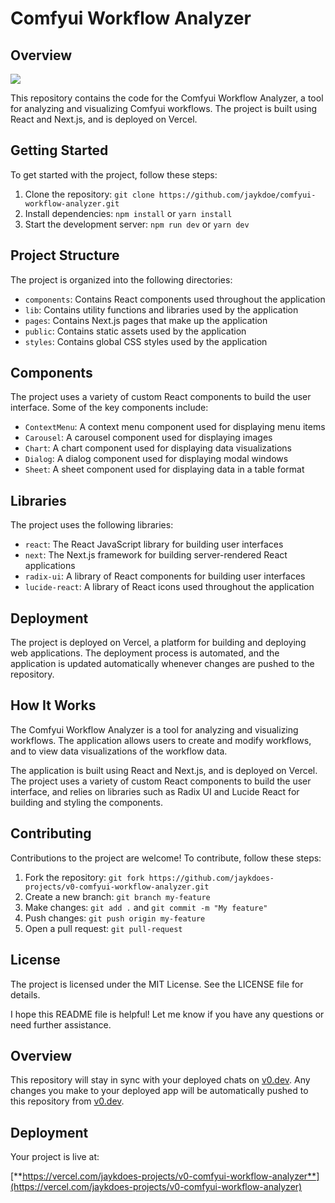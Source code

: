 # **Comfyui Workflow Analyzer**

## **Overview**

![](https://github.com/jaykdoe/v0-comfyui-workflow-analyzer/comfyui-workflow-analyzer.gif)

This repository contains the code for the Comfyui Workflow Analyzer, a tool for analyzing and visualizing Comfyui workflows. The project is built using React and Next.js, and is deployed on Vercel.

## **Getting Started**

To get started with the project, follow these steps:

1. Clone the repository: `git clone https://github.com/jaykdoe/comfyui-workflow-analyzer.git`
2. Install dependencies: `npm install` or `yarn install`
3. Start the development server: `npm run dev` or `yarn dev`

## **Project Structure**

The project is organized into the following directories:

- `components`: Contains React components used throughout the application
- `lib`: Contains utility functions and libraries used by the application
- `pages`: Contains Next.js pages that make up the application
- `public`: Contains static assets used by the application
- `styles`: Contains global CSS styles used by the application

## **Components**

The project uses a variety of custom React components to build the user interface. Some of the key components include:

- `ContextMenu`: A context menu component used for displaying menu items
- `Carousel`: A carousel component used for displaying images
- `Chart`: A chart component used for displaying data visualizations
- `Dialog`: A dialog component used for displaying modal windows
- `Sheet`: A sheet component used for displaying data in a table format

## **Libraries**

The project uses the following libraries:

- `react`: The React JavaScript library for building user interfaces
- `next`: The Next.js framework for building server-rendered React applications
- `radix-ui`: A library of React components for building user interfaces
- `lucide-react`: A library of React icons used throughout the application

## **Deployment**

The project is deployed on Vercel, a platform for building and deploying web applications. The deployment process is automated, and the application is updated automatically whenever changes are pushed to the repository.

## **How It Works**

The Comfyui Workflow Analyzer is a tool for analyzing and visualizing workflows. The application allows users to create and modify workflows, and to view data visualizations of the workflow data.

The application is built using React and Next.js, and is deployed on Vercel. The project uses a variety of custom React components to build the user interface, and relies on libraries such as Radix UI and Lucide React for building and styling the components.

## **Contributing**

Contributions to the project are welcome! To contribute, follow these steps:

1. Fork the repository: `git fork https://github.com/jaykdoes-projects/v0-comfyui-workflow-analyzer.git`
2. Create a new branch: `git branch my-feature`
3. Make changes: `git add .` and `git commit -m "My feature"`
4. Push changes: `git push origin my-feature`
5. Open a pull request: `git pull-request`

## **License**

The project is licensed under the MIT License. See the LICENSE file for details.

I hope this README file is helpful! Let me know if you have any questions or need further assistance.

## Overview

This repository will stay in sync with your deployed chats on [v0.dev](https://v0.dev). Any changes you make to your deployed app will be automatically pushed to this repository from [v0.dev](https://v0.dev).

## Deployment

Your project is live at:

[**https://vercel.com/jaykdoes-projects/v0-comfyui-workflow-analyzer**](https://vercel.com/jaykdoes-projects/v0-comfyui-workflow-analyzer)


